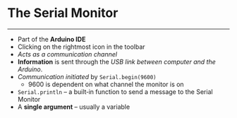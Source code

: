 # The Serial Monitor
---
- Part of the **Arduino IDE**
- Clicking on the rightmost icon in the toolbar
- *Acts as a communication channel*
- **Information** is sent through the *USB link between computer and the Arduino*.
- *Communication initiated* by `Serial.begin(9600)`
	- 9600 is dependent on what channel the monitor is on
- `Serial.println` – a built‐in function to send a message to the Serial Monitor
- A **single argument** – usually a variable